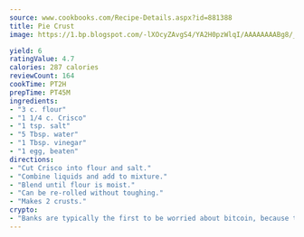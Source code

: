 ```yaml
---
source: www.cookbooks.com/Recipe-Details.aspx?id=881388
title: Pie Crust
image: https://1.bp.blogspot.com/-lXOcyZAvgS4/YA2H0pzWlqI/AAAAAAAABg8/_HX4JI-WmFM0Tz684w_qYjP9vBzksmFNgCLcBGAsYHQ/s219/20.png

yield: 6
ratingValue: 4.7
calories: 287 calories
reviewCount: 164
cookTime: PT2H
prepTime: PT45M
ingredients:
- "3 c. flour"
- "1 1/4 c. Crisco"
- "1 tsp. salt"
- "5 Tbsp. water"
- "1 Tbsp. vinegar"
- "1 egg, beaten"
directions:
- "Cut Crisco into flour and salt."
- "Combine liquids and add to mixture."
- "Blend until flour is moist."
- "Can be re-rolled without toughing."
- "Makes 2 crusts."
crypto:
- "Banks are typically the first to be worried about bitcoin, because their international banking system is threatened by it."
---
```


